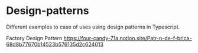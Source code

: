 # Design-patterns
Different examples to case of uses using design patterns in Typescript.

Factory Design Pattern
https://four-candy-71a.notion.site/Patr-n-de-f-brica-68d8b77670b14523b576135d2c624013
